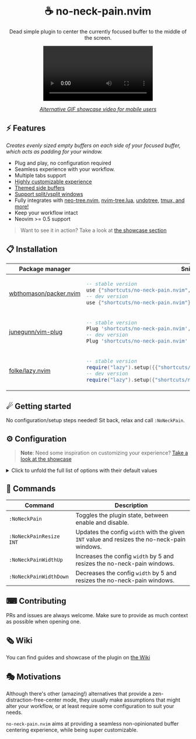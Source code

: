 <p align="center">
  <h1 align="center">☕ no-neck-pain.nvim</h2>
</p>

<p align="center">
	Dead simple plugin to center the currently focused buffer to the middle of the screen.
</p>

<div align="center">
  <video src="https://user-images.githubusercontent.com/20689156/215357783-b69f4339-a681-410f-982a-44655986f0ce.mp4"/>
</div>

<div align="center">

_[Alternative GIF showcase video for mobile users](https://github.com/shortcuts/no-neck-pain.nvim/wiki/Showcase#default-configuration-with-splitvsplit-showcase)_

</div>

## ⚡️ Features

_Creates evenly sized empty buffers on each side of your focused buffer, which acts as padding for your window._

- Plug and play, no configuration required
- Seamless experience with your workflow.
- Multiple tabs support
- [Highly customizable experience](https://github.com/shortcuts/no-neck-pain.nvim#configuration)
- [Themed side buffers](https://github.com/shortcuts/no-neck-pain.nvim/wiki/Showcase#custom-background-color)
- [Support split/vsplit windows](https://github.com/shortcuts/no-neck-pain.nvim/wiki/Showcase#window-layout-support)
- Fully integrates with [neo-tree.nvim](https://github.com/nvim-neo-tree/neo-tree.nvim), [nvim-tree.lua](https://github.com/nvim-tree/nvim-tree.lua), [undotree](https://github.com/mbbill/undotree), [tmux, and more!](https://github.com/shortcuts/no-neck-pain.nvim/wiki/Showcase#window-layout-support)
- Keep your workflow intact
- Neovim >= 0.5 support

> Want to see it in action? Take a look at [the showcase section](https://github.com/shortcuts/no-neck-pain.nvim/wiki/Showcase)

## 📋 Installation

<div align="center">
<table>
<thead>
<tr>
<th>Package manager</th>
<th>Snippet</th>
</tr>
</thead>
<tbody>
<tr>
<td>

[wbthomason/packer.nvim](https://github.com/wbthomason/packer.nvim)

</td>
<td>

```lua
-- stable version
use {"shortcuts/no-neck-pain.nvim", tag = "*" }
-- dev version
use {"shortcuts/no-neck-pain.nvim"}
```

</td>
</tr>
<tr>
<td>

[junegunn/vim-plug](https://github.com/junegunn/vim-plug)

</td>
<td>

```lua
-- stable version
Plug 'shortcuts/no-neck-pain.nvim', { 'tag': '*' }
-- dev version
Plug 'shortcuts/no-neck-pain.nvim'
```

</td>
</tr>
<tr>
<td>

[folke/lazy.nvim](https://github.com/folke/lazy.nvim)

</td>
<td>

```lua
-- stable version
require("lazy").setup({{"shortcuts/no-neck-pain.nvim", version = "*"}})
-- dev version
require("lazy").setup({"shortcuts/no-neck-pain.nvim"})
```

</td>
</tr>
</tbody>
</table>
</div>

## ☄ Getting started

No configuration/setup steps needed! Sit back, relax and call `:NoNeckPain`.

## ⚙ Configuration

> **Note**:
> Need some inspiration on customizing your experience? [Take a look at the showcase](https://github.com/shortcuts/no-neck-pain.nvim/wiki/Showcase)

<details>
<summary>Click to unfold the full list of options with their default values</summary>

> **Note**: The options are also available in Neovim by using:
> - `:h NoNeckPain.options` to see the global plugin options.
> - `:h NoNeckPain.bufferOptions` to see the side buffer options.

```lua
require("no-neck-pain").setup({
    -- Prints useful logs about triggered events, and reasons actions are executed.
    --- @type boolean
    debug = false,
    -- The width of the focused window that will be centered. When the terminal width is less than the `width` option, the side buffers won't be created.
    --- @type integer|"textwidth"|"colorcolumn"
    width = 100,
    -- Represents the lowest width value a side buffer should be.
    -- This option can be useful when switching window size frequently, example:
    -- in full screen screen, width is 210, you define an NNP `width` of 100, which creates each side buffer with a width of 50. If you resize your terminal to the half of the screen, each side buffer would be of width 5 and thereforce might not be useful and/or add "noise" to your workflow.
    --- @type integer
    minSideBufferWidth = 5,
    -- Disables the plugin if the last valid buffer in the list have been closed.
    --- @type boolean
    disableOnLastBuffer = false,
    -- When `true`, disabling the plugin closes every other windows except the initially focused one.
    --- @type boolean
    killAllBuffersOnDisable = false,
    -- Adds autocmd (@see `:h autocmd`) which aims at automatically enabling the plugin.
    --- @type table
    autocmds = {
        -- When `true`, enables the plugin when you start Neovim.
        -- If the main window is  a side tree (e.g. NvimTree) or a dashboard, the command is delayed until it finds a valid window.
        -- The command is cleaned once it has successfuly ran once.
        --- @type boolean
        enableOnVimEnter = false,
        -- When `true`, enables the plugin when you enter a new Tab.
        -- note: it does not trigger if you come back to an existing tab, to prevent unwanted interfer with user's decisions.
        --- @type boolean
        enableOnTabEnter = false,
    },
    -- Creates mappings for you to easily interact with the exposed commands.
    --- @type table
    mappings = {
        -- When `true`, creates all the mappings that are not set to `false`.
        --- @type boolean
        enabled = false,
        -- Sets a global mapping to Neovim, which allows you to toggle the plugin.
        -- When `false`, the mapping is not created.
        --- @type string
        toggle = "<Leader>np",
        -- Sets a global mapping to Neovim, which allows you to increase the width (+5) of the main window.
        -- When `false`, the mapping is not created.
        --- @type string
        widthUp = "<Leader>n=",
        -- Sets a global mapping to Neovim, which allows you to decrease the width (-5) of the main window.
        -- When `false`, the mapping is not created.
        --- @type string
        widthDown = "<Leader>n-",
    },
    --- Common options that are set to both side buffers.
    --- See |NoNeckPain.bufferOptions| for option scoped to the `left` and/or `right` buffer.
    --- @type table
    buffers = {
        -- When `true`, the side buffers will be named `no-neck-pain-left` and `no-neck-pain-right` respectively.
        --- @type boolean
        setNames = false,
        -- Leverages the side buffers as notepads, which work like any Neovim buffer and automatically saves its content at the given `location`.
        -- note: quitting an unsaved scratchpad buffer is non-blocking, and the content is still saved.
        --- @type table
        scratchPad = {
            -- When `true`, automatically sets the following options to the side buffers:
            -- - `autowriteall`
            -- - `autoread`.
            --- @type boolean
            enabled = false,
            -- The name of the generated file. See `location` for more information.
            --- @type string
            --- @example: `no-neck-pain-left.norg`
            fileName = "no-neck-pain",
            -- By default, files are saved at the same location as the current Neovim session.
            -- note: filetype is defaulted to `norg` (https://github.com/nvim-neorg/neorg), but can be changed in `buffers.bo.filetype` or |NoNeckPain.bufferOptions| for option scoped to the `left` and/or `right` buffer.
            --- @type string?
            --- @example: `no-neck-pain-left.norg`
            location = nil,
        },
        -- colors to apply to both side buffers, for buffer scopped options @see |NoNeckPain.bufferOptions|
        --- see |NoNeckPain.bufferOptionsColors|
        colors = NoNeckPain.bufferOptionsColors,
        -- Vim buffer-scoped options: any `vim.bo` options is accepted here.
        --- @see NoNeckPain.bufferOptionsBo `:h NoNeckPain.bufferOptionsBo`
        bo = NoNeckPain.bufferOptionsBo,
        -- Vim window-scoped options: any `vim.wo` options is accepted here.
        --- @see NoNeckPain.bufferOptionsWo `:h NoNeckPain.bufferOptionsWo`
        wo = NoNeckPain.bufferOptionsWo,
        --- Options applied to the `left` buffer, options defined here overrides the `buffers` ones.
        --- @see NoNeckPain.bufferOptions `:h NoNeckPain.bufferOptions`
        left = NoNeckPain.bufferOptions,
        --- Options applied to the `right` buffer, options defined here overrides the `buffers` ones.
        --- @see NoNeckPain.bufferOptions `:h NoNeckPain.bufferOptions`
        right = NoNeckPain.bufferOptions,
    },
    -- Supported integrations that might clash with `no-neck-pain.nvim`'s behavior.
    --- @type table
    integrations = {
        -- By default, if NvimTree is open, we will close it and reopen it when enabling the plugin,
        -- this prevents having the side buffers wrongly positioned.
        -- @link https://github.com/nvim-tree/nvim-tree.lua
        --- @type table
        NvimTree = {
            -- The position of the tree.
            --- @type "left"|"right"
            position = "left",
            -- When `true`, if the tree was opened before enabling the plugin, we will reopen it.
            --- @type boolean
            reopen = true,
        },
        -- By default, if NeoTree is open, we will close it and reopen it when enabling the plugin,
        -- this prevents having the side buffers wrongly positioned.
        -- @link https://github.com/nvim-neo-tree/neo-tree.nvim
        NeoTree = {
            -- The position of the tree.
            --- @type "left"|"right"
            position = "left",
            -- When `true`, if the tree was opened before enabling the plugin, we will reopen it.
            reopen = true,
        },
        -- @link https://github.com/mbbill/undotree
        undotree = {
            -- The position of the tree.
            --- @type "left"|"right"
            position = "left",
        },
    },
})

NoNeckPain.bufferOptions = {
    -- When `false`, the buffer won't be created.
    --- @type boolean
    enabled = true,
    --- @see NoNeckPain.bufferOptionsColors `:h NoNeckPain.bufferOptionsColors`
    colors = NoNeckPain.bufferOptionsColors,
    --- @see NoNeckPain.bufferOptionsBo `:h NoNeckPain.bufferOptionsBo`
    bo = NoNeckPain.bufferOptionsBo,
    --- @see NoNeckPain.bufferOptionsWo `:h NoNeckPain.bufferOptionsWo`
    wo = NoNeckPain.bufferOptionsWo,
}

NoNeckPain.bufferOptionsWo = {
    --- @type boolean
    cursorline = false,
    --- @type boolean
    cursorcolumn = false,
    --- @type string
    colorcolumn = "0",
    --- @type boolean
    number = false,
    --- @type boolean
    relativenumber = false,
    --- @type boolean
    foldenable = false,
    --- @type boolean
    list = false,
    --- @type boolean
    wrap = true,
    --- @type boolean
    linebreak = true,
}

NoNeckPain.bufferOptionsBo = {
    --- @type string
    filetype = "no-neck-pain",
    --- @type string
    buftype = "nofile",
    --- @type string
    bufhidden = "hide",
    --- @type boolean
    buflisted = false,
    --- @type boolean
    swapfile = false,
}

NoNeckPain.bufferOptionsColors = {
    -- Hexadecimal color code to override the current background color of the buffer. (e.g. #24273A)
    -- Transparent backgrounds are supported by default.
    --- @type string?
    background = nil,
    -- Brighten (positive) or darken (negative) the side buffers background color. Accepted values are [-1..1].
    --- @type integer
    blend = 0,
    -- Hexadecimal color code to override the current text color of the buffer. (e.g. #7480c2)
    --- @type string?
    text = nil,
}
```

</details>

## 🧰 Commands

|   Command   |         Description        |
|-------------|----------------------------|
|`:NoNeckPain`| Toggles the plugin state, between enable and disable. |
|`:NoNeckPainResize INT`| Updates the config `width` with the given `INT` value and resizes the no-neck-pain windows. |
|`:NoNeckPainWidthUp`| Increases the config `width` by 5 and resizes the no-neck-pain windows. |
|`:NoNeckPainWidthDown`| Decreases the config `width` by 5 and resizes the no-neck-pain windows. |

## ⌨ Contributing

PRs and issues are always welcome. Make sure to provide as much context as possible when opening one.

## 🗞 Wiki

You can find guides and showcase of the plugin on [the Wiki](https://github.com/shortcuts/no-neck-pain.nvim/wiki)

## 🎭 Motivations

Although there's other (amazing!) alternatives that provide a zen-distraction-free-center mode, they usually make assumptions that might alter your workflow, or at least require some configuration to suit your needs.

`no-neck-pain.nvim` aims at providing a seamless non-opinionated buffer centering experience, while being super customizable.

